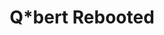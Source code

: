 ---
layout: post
title: "Q*bert Rebooted"
image: /images/qbert-rebooted.jpg
anim: /images/qbert-rebooted.gif
blurb: Classic arcade game remade in 3D with hexagonal level tiles.
role: "Lead Game Developer"
company: "Gonzo Games"
year: 2014
tags:
- Puzzle Arcade
- Steam
- 3D
- C#
- Unity
---